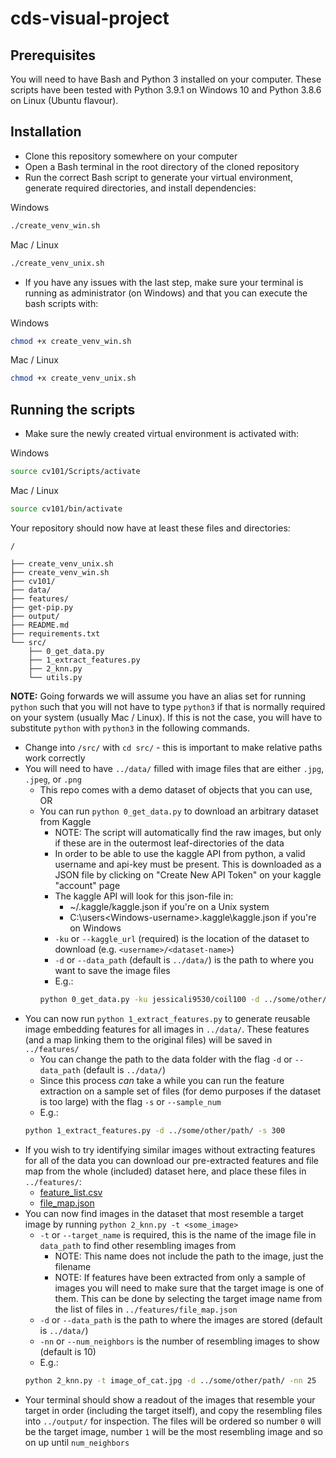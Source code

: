 # cds-visual-project
## Prerequisites
You will need to have Bash and Python 3 installed on your computer. These scripts have been tested with Python 3.9.1 on Windows 10 and Python 3.8.6 on Linux (Ubuntu flavour).

## Installation
- Clone this repository somewhere on your computer
- Open a Bash terminal in the root directory of the cloned repository
- Run the correct Bash script to generate your virtual environment, generate required directories, and install dependencies:

Windows
```bash
./create_venv_win.sh
```

Mac / Linux
```bash
./create_venv_unix.sh
```
- If you have any issues with the last step, make sure your terminal is running as administrator (on Windows) and that you can execute the bash scripts with:

Windows
```bash
chmod +x create_venv_win.sh
```

Mac / Linux
```bash
chmod +x create_venv_unix.sh
```

## Running the scripts
- Make sure the newly created virtual environment is activated with:

Windows
```bash
source cv101/Scripts/activate
```

Mac / Linux
```bash
source cv101/bin/activate
```

Your repository should now have at least these files and directories:

`/`
```
├── create_venv_unix.sh
├── create_venv_win.sh
├── cv101/
├── data/
├── features/
├── get-pip.py
├── output/
├── README.md
├── requirements.txt
└── src/
    ├── 0_get_data.py
    ├── 1_extract_features.py
    ├── 2_knn.py
    └── utils.py
```

**NOTE:** Going forwards we will assume you have an alias set for running `python` such that you will not have to type `python3` if that is normally required on your system (usually Mac / Linux). If this is not the case, you will have to substitute `python` with `python3` in the following commands.

- Change into `/src/` with `cd src/` - this is important to make relative paths work correctly
- You will need to have `../data/` filled with image files that are either `.jpg`, `.jpeg`, or `.png`
    - This repo comes with a demo dataset of objects that you can use, OR
    - You can run `python 0_get_data.py` to download an arbitrary dataset from Kaggle
        - NOTE: The script will automatically find the raw images, but only if these are in the outermost leaf-directories of the data
        - In order to be able to use the kaggle API from python, a valid username and api-key must be present. This is downloaded as a JSON file by clicking on "Create New API Token" on your kaggle "account" page 
        - The kaggle API will look for this json-file in:
            - ~/.kaggle/kaggle.json if you're on a Unix system
            - C:\users\<Windows-username>\.kaggle\kaggle.json if you're on Windows
        - `-ku` or `--kaggle_url` (required) is the location of the dataset to download (e.g. `<username>/<dataset-name>`)
        - `-d` or `--data_path` (default is `../data/`) is the path to where you want to save the image files
        - E.g.:
        ```bash
        python 0_get_data.py -ku jessicali9530/coil100 -d ../some/other/path
        ```
- You can now run `python 1_extract_features.py` to generate reusable image embedding features for all images in `../data/`. These features (and a map linking them to the original files) will be saved in `../features/`
    - You can change the path to the data folder with the flag `-d` or `--data_path` (default is `../data/`)
    - Since this process *can* take a while you can run the feature extraction on a sample set of files (for demo purposes if the dataset is too large) with the flag `-s` or `--sample_num`
    - E.g.:
    ```bash
    python 1_extract_features.py -d ../some/other/path/ -s 300
    ```
- If you wish to try identifying similar images without extracting features for all of the data you can download our pre-extracted features and file map from the whole (included) dataset here, and place these files in `../features/`:
    - [feature_list.csv](https://drive.google.com/file/d/1Amobxa8Ps80qEWUPSfGlAnjwvddw0Y2t/view?usp=sharing "Google Drive")
    - [file_map.json](https://drive.google.com/file/d/1tU_d_RVqqSk4uhvBpg9beZG5ZjkUa4u6/view?usp=sharing "Google Drive")
- You can now find images in the dataset that most resemble a target image by running `python 2_knn.py -t <some_image>`
    - `-t` or `--target_name` is required, this is the name of the image file in `data_path` to find other resembling images from
        - NOTE: This name does not include the path to the image, just the filename
        - NOTE: If features have been extracted from only a sample of images you will need to make sure that the target image is one of them. This can be done by selecting the target image name from the list of files in `../features/file_map.json`
    - `-d` or `--data_path` is the path to where the images are stored (default is `../data/`)
    - `-nn` or `--num_neighbors` is the number of resembling images to show (default is 10)
    - E.g.:
    ```bash
    python 2_knn.py -t image_of_cat.jpg -d ../some/other/path/ -nn 25
    ```
- Your terminal should show a readout of the images that resemble your target in order (including the target itself), and copy the resembling files into `../output/` for inspection. The files will be ordered so number `0` will be the target image, number `1` will be the most resembling image and so on up until `num_neighbors` 
